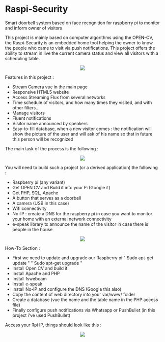# Raspi-Security
Smart doorbell system based on face recognition for raspberry pi to monitor and inform owner of visitors

This project is mainly based on computer algorithms using the OPEN-CV, the Raspi-Security is an embedded home tool helping the owner to know the people who came to visit via push notifications. This project offers the ability to stream in live the current camera status and view all visitors with a scheduling table.

<p align="center">
  <img src="http://oi65.tinypic.com/2j130v7.jpg"/>
</p>

Features in this project : 
  - Stream Camera vue in the main page
  - Responsive HTML5 website 
  - Access Streaming Flux from several networks
  - Time schedule of visitors, and how many times they visited, and with other filters...
  - Manage visitors
  - Fluent notifications
  - Visitor name announced by speakers
  - Easy-to-fill database, when a new visitor comes : the notification will show the picture of the user and will ask of his name so that in future this person will be recognized

The main task of the process is the following :
<p align="center">
  <img src="http://oi64.tinypic.com/2u792ma.jpg"/>
</p>

You will need to build such a project (or a derived application) the following :
  - Raspberry pi (any variant)
  - Get OPEN CV and Build it into your Pi (Google it)
  - Get PHP, SQL, Apache
  - A button that serves as a doorbell
  - A camera (USB in this case)
  - Wifi connectivity 
  - No-IP : create a DNS for the raspberry pi in case you want to monitor your home with an external network connectivity
  - e-speak library to announce the name of the visitor in case there is people in the house 
  
<p align="center">
  <img src="http://oi66.tinypic.com/1zdahj6.jpg"/>
</p>

How-To Section :
  - First we need to update and upgrade our Raspberry pi 
      " Sudo apt-get update "
      " Sudo apt-get upgrade "
  - Install Open CV and build it
  - Install Apache and PHP
  - Install fswebcam
  - Install e-speak
  - Install No-IP and configure the DNS (Google this also)
  - Copy the content of web directory into your var/www/ folder
  - Create a database (vue the name and the table name in the PHP access file)
  - Finally configure push notifications via Whatsapp or PushBullet (in this project i've used PushBullet)

Access your Rpi IP, things should look like this : 
<p align="center">
  <img src="http://oi67.tinypic.com/35i61ix.jpg"/>
</p>
